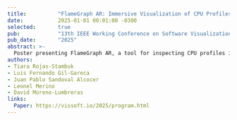 ```yaml
---
title:          "FlameGraph AR: Immersive Visualization of CPU Profiles in Augmented Reality (Poster)"
date:           2025-01-01 00:01:00 -0300
selected:       true
pub:            "13th IEEE Working Conference on Software Visualization (VISSOFT 2025)"
pub_date:       "2025"
abstract: >-
  Poster presenting FlameGraph AR, a tool for inspecting CPU profiles in AR to support performance diagnosis and communication of profiling results.
authors:
- Tiara Rojas-Stambuk
- Luis Fernando Gil-Gareca
- Juan Pablo Sandoval Alcocer
- Leonel Merino
- David Moreno-Lumbreras
links:
  Paper: https://vissoft.io/2025/program.html
---
```

